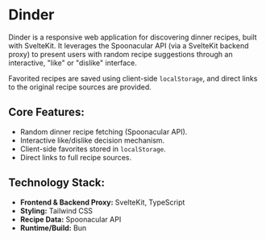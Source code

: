 # Dinder

Dinder is a responsive web application for discovering dinner recipes, built with SvelteKit. It leverages the Spoonacular API (via a SvelteKit backend proxy) to present users with random recipe suggestions through an interactive, "like" or "dislike" interface.

Favorited recipes are saved using client-side `localStorage`, and direct links to the original recipe sources are provided.

## Core Features:

- Random dinner recipe fetching (Spoonacular API).
- Interactive like/dislike decision mechanism.
- Client-side favorites stored in `localStorage`.
- Direct links to full recipe sources.

## Technology Stack:

- **Frontend & Backend Proxy:** SvelteKit, TypeScript
- **Styling:** Tailwind CSS
- **Recipe Data:** Spoonacular API
- **Runtime/Build:** Bun
